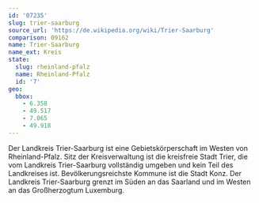```yaml
---
id: '07235'
slug: trier-saarburg
source_url: 'https://de.wikipedia.org/wiki/Trier-Saarburg'
comparison: 09162
name: Trier-Saarburg
name_ext: Kreis
state:
  slug: rheinland-pfalz
  name: Rheinland-Pfalz
  id: '7'
geo:
  bbox:
    - 6.358
    - 49.517
    - 7.065
    - 49.918
---
```


Der Landkreis Trier-Saarburg ist eine Gebietskörperschaft im Westen von Rheinland-Pfalz. Sitz der Kreisverwaltung ist die kreisfreie Stadt Trier, die vom Landkreis Trier-Saarburg vollständig umgeben und kein Teil des Landkreises ist. Bevölkerungsreichste Kommune ist die Stadt Konz. Der Landkreis Trier-Saarburg grenzt im Süden an das Saarland und im Westen an das Großherzogtum Luxemburg.
